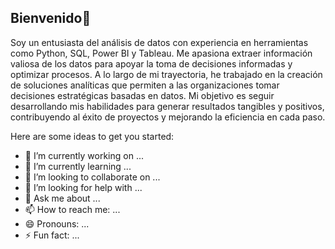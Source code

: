 ## Bienvenido👋

Soy un entusiasta del análisis de datos con experiencia en herramientas como Python, SQL, Power BI y Tableau. Me apasiona extraer información valiosa de los datos para apoyar la toma de decisiones informadas y optimizar procesos. A lo largo de mi trayectoria, he trabajado en la creación de soluciones analíticas que permiten a las organizaciones tomar decisiones estratégicas basadas en datos. Mi objetivo es seguir desarrollando mis habilidades para generar resultados tangibles y positivos, contribuyendo al éxito de proyectos y mejorando la eficiencia en cada paso.

Here are some ideas to get you started:

- 🔭 I’m currently working on ...
- 🌱 I’m currently learning ...
- 👯 I’m looking to collaborate on ...
- 🤔 I’m looking for help with ...
- 💬 Ask me about ...
- 📫 How to reach me: ...
- 😄 Pronouns: ...
- ⚡ Fun fact: ...

<!--
**felipemorag/felipemorag** is a ✨ _special_ ✨ repository because its `README.md` (this file) appears on your GitHub profile.

Here are some ideas to get you started:

- 🔭 I’m currently working on ...
- 🌱 I’m currently learning ...
- 👯 I’m looking to collaborate on ...
- 🤔 I’m looking for help with ...
- 💬 Ask me about ...
- 📫 How to reach me: ...
- 😄 Pronouns: ...
- ⚡ Fun fact: ...
-->
